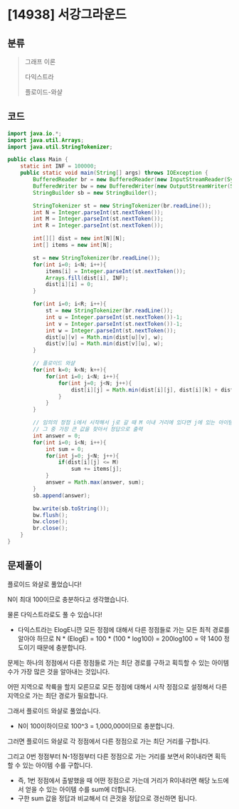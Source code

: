 # [14938] 서강그라운드

## 분류
> 그래프 이론
>
> 다익스트라
>
> 플로이드-와샬

## 코드
```java
import java.io.*;
import java.util.Arrays;
import java.util.StringTokenizer;

public class Main {
    static int INF = 100000;
    public static void main(String[] args) throws IOException {
        BufferedReader br = new BufferedReader(new InputStreamReader(System.in));
        BufferedWriter bw = new BufferedWriter(new OutputStreamWriter(System.out));
        StringBuilder sb = new StringBuilder();

        StringTokenizer st = new StringTokenizer(br.readLine());
        int N = Integer.parseInt(st.nextToken());
        int M = Integer.parseInt(st.nextToken());
        int R = Integer.parseInt(st.nextToken());

        int[][] dist = new int[N][N];
        int[] items = new int[N];

        st = new StringTokenizer(br.readLine());
        for(int i=0; i<N; i++){
            items[i] = Integer.parseInt(st.nextToken());
            Arrays.fill(dist[i], INF);
            dist[i][i] = 0;
        }

        for(int i=0; i<R; i++){
            st = new StringTokenizer(br.readLine());
            int u = Integer.parseInt(st.nextToken())-1;
            int v = Integer.parseInt(st.nextToken())-1;
            int w = Integer.parseInt(st.nextToken());
            dist[u][v] = Math.min(dist[u][v], w);
            dist[v][u] = Math.min(dist[v][u], w);
        }

        // 플로이드 와샬
        for(int k=0; k<N; k++){
            for(int i=0; i<N; i++){
                for(int j=0; j<N; j++){
                    dist[i][j] = Math.min(dist[i][j], dist[i][k] + dist[k][j]);
                }
            }
        }

        // 임의의 정점 i에서 시작해서 j로 갈 때 M 이내 거리에 있다면 j에 있는 아이템 습득
        // 그 중 가장 큰 값을 찾아서 정답으로 출력
        int answer = 0;
        for(int i=0; i<N; i++){
            int sum = 0;
            for(int j=0; j<N; j++){
                if(dist[i][j] <= M)
                    sum += items[j];
            }
            answer = Math.max(answer, sum);
        }
        sb.append(answer);

        bw.write(sb.toString());
        bw.flush();
        bw.close();
        br.close();
    }
}
```

## 문제풀이
플로이드 와샬로 풀었습니다!

N이 최대 100이므로 충분하다고 생각했습니다.

물론 다익스트라로도 풀 수 있습니다!
   - 다익스트라는 ElogE니깐 모든 정점에 대해서 다른 정점들로 가는 모든 최적 경로를 알아야 하므로 N * (ElogE) = 100 * (100 * log100) = 200log100 = 약 1400 정도이기 때문에 충분합니다.

문제는 하나의 정점에서 다른 정점들로 가는 최단 경로를 구하고 획득할 수 있는 아이템 수가 가장 많은 것을 알아내는 것입니다.

어떤 지역으로 착륙을 할지 모른므로 모든 정점에 대해서 시작 정점으로 설정해서 다른 지역으로 가는 최단 경로가 필요합니다.

그래서 플로이드 와샬로 풀었습니다.
   - N이 100이하이므로 100^3 = 1,000,000이므로 충분합니다.

그러면 플로이드 와샬로 각 정점에서 다른 정점으로 가는 최단 거리를 구합니다.

그리고 0번 정점부터 N-1정점부터 다른 정점으로 가는 거리를 보면서 R이내라면 획득할 수 있는 아이템 수를 구합니다.
   - 즉, 1번 정점에서 출발했을 때 어떤 정점으로 가는데 거리가 R이내라면 해당 노드에서 얻을 수 있는 아이템 수를 sum에 더합니다.
   - 구한 sum 값을 정답과 비교해서 더 큰것을 정답으로 갱신하면 됩니다.
